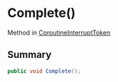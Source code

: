 # Complete()

Method in [CoroutineInterruptToken](broken-reference)

## Summary

```csharp
public void Complete();
```
